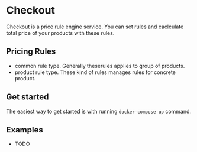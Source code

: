 # Checkout

Checkout is a price rule engine service. You can set rules and caclculate total price of your products with these rules.

## Pricing Rules

- common rule type. Generally theserules applies to group of products.
- product rule type. These kind of rules manages rules for concrete product.

## Get started
The easiest way to get started is with running `docker-compose up`  command.

## Examples

- TODO